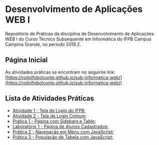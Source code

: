 # Desenvolvimento de Aplicações WEB I
Repositório de Práticas da disciplina de Desenvolvimento de Aplicações WEB I do Curso Técnico Subsequente em Informática do IFPB Campus Campina Grande, no período 2019.2.
## Página Inicial
As atividades práticas se encontram no seguinte link: [https://rodolfobolconte.github.io/sub-informatica-web/](https://rodolfobolconte.github.io/sub-informatica-web/)
## Lista de Atividades Práticas
* [Atividade 1 - Tela de Login do IFPB](https://rodolfobolconte.github.io/sub-informatica-web/atividade1/index.html);
* [Atividade 2 - Tela de Login Comum](https://rodolfobolconte.github.io/sub-informatica-web/atividade2/index.html);
* [Prática 1 - Página com Sidebars e Table](https://rodolfobolconte.github.io/sub-informatica-web/pratica1/index.html);
* [Laboratório 1 - Página de Alunos Cadastrados](https://rodolfobolconte.github.io/sub-informatica-web/laboratorio1/index.html);
* [Prática 2 - Navegação em Menu com JavaScript](https://rodolfobolconte.github.io/sub-informatica-web/pratica2/index.html);
* [Prática 3 - População de Tabela com JavaScript](https://rodolfobolconte.github.io/sub-informatica-web/pratica3/index.html);